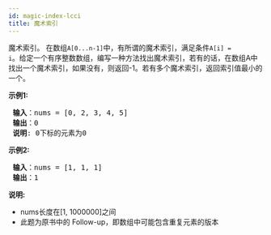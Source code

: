 ```yaml
---
id: magic-index-lcci
title: 魔术索引
---
```

魔术索引。 在数组<code>A[0...n-1]</code>中，有所谓的魔术索引，满足条件<code>A[i] = i</code>。给定一个有序整数数组，编写一种方法找出魔术索引，若有的话，在数组A中找出一个魔术索引，如果没有，则返回-1。若有多个魔术索引，返回索引值最小的一个。

**示例1:**


<pre><strong> 输入</strong>：nums = [0, 2, 3, 4, 5]<br/><strong> 输出</strong>：0<br/><strong> 说明</strong>: 0下标的元素为0<br/></pre>

**示例2:**


<pre><strong> 输入</strong>：nums = [1, 1, 1]<br/><strong> 输出</strong>：1<br/></pre>

**说明:**

- nums长度在[1, 1000000]之间
- 此题为原书中的 Follow-up，即数组中可能包含重复元素的版本